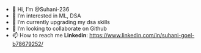 - 👋 Hi, I’m @Suhani-236
- 👀 I’m interested in  ML, DSA
- 🌱 I’m currently upgrading my dsa skills
- 💞️ I’m looking to collaborate on Github
- 📫 How to reach me <b>Linkedin</b>: https://www.linkedin.com/in/suhani-goel-b78679252/

<!---
Suhani-236/Suhani-236 is a ✨ special ✨ repository because its `README.md` (this file) appears on your GitHub profile.
You can click the Preview link to take a look at your changes.
--->
